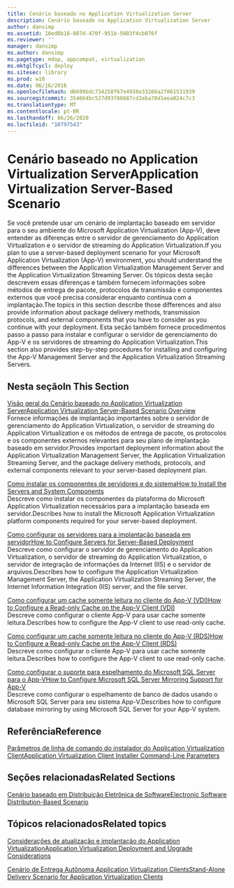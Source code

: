 ```yaml
---
title: Cenário baseado no Application Virtualization Server
description: Cenário baseado no Application Virtualization Server
author: dansimp
ms.assetid: 10ed0b18-087d-470f-951b-5083f4cb076f
ms.reviewer: ''
manager: dansimp
ms.author: dansimp
ms.pagetype: mdop, appcompat, virtualization
ms.mktglfcycl: deploy
ms.sitesec: library
ms.prod: w10
ms.date: 06/16/2016
ms.openlocfilehash: d6699bdc734258f67e4938e33266a2f061531939
ms.sourcegitcommit: 354664bc527d93f80687cd2eba70d1eea024c7c3
ms.translationtype: MT
ms.contentlocale: pt-BR
ms.lasthandoff: 06/26/2020
ms.locfileid: "10797543"
---
```

# <span data-ttu-id="69472-103">Cenário baseado no Application Virtualization Server</span><span class="sxs-lookup"><span data-stu-id="69472-103">Application Virtualization Server-Based Scenario</span></span>


<span data-ttu-id="69472-104">Se você pretende usar um cenário de implantação baseado em servidor para o seu ambiente do Microsoft Application Virtualization (App-V), deve entender as diferenças entre o servidor de gerenciamento do Application Virtualization e o servidor de streaming do Application Virtualization.</span><span class="sxs-lookup"><span data-stu-id="69472-104">If you plan to use a server-based deployment scenario for your Microsoft Application Virtualization (App-V) environment, you should understand the differences between the Application Virtualization Management Server and the Application Virtualization Streaming Server.</span></span> <span data-ttu-id="69472-105">Os tópicos desta seção descrevem essas diferenças e também fornecem informações sobre métodos de entrega de pacote, protocolos de transmissão e componentes externos que você precisa considerar enquanto continua com a implantação.</span><span class="sxs-lookup"><span data-stu-id="69472-105">The topics in this section describe those differences and also provide information about package delivery methods, transmission protocols, and external components that you have to consider as you continue with your deployment.</span></span> <span data-ttu-id="69472-106">Esta seção também fornece procedimentos passo a passo para instalar e configurar o servidor de gerenciamento do App-V e os servidores de streaming do Application Virtualization.</span><span class="sxs-lookup"><span data-stu-id="69472-106">This section also provides step-by-step procedures for installing and configuring the App-V Management Server and the Application Virtualization Streaming Servers.</span></span>

## <span data-ttu-id="69472-107">Nesta seção</span><span class="sxs-lookup"><span data-stu-id="69472-107">In This Section</span></span>


<a href="" id="application-virtualization-server-based-scenario-overview"></a>[<span data-ttu-id="69472-108">Visão geral do Cenário baseado no Application Virtualization Server</span><span class="sxs-lookup"><span data-stu-id="69472-108">Application Virtualization Server-Based Scenario Overview</span></span>](application-virtualization-server-based-scenario-overview.md)  
<span data-ttu-id="69472-109">Fornece informações de implantação importantes sobre o servidor de gerenciamento do Application Virtualization, o servidor de streaming do Application Virtualization e os métodos de entrega de pacote, os protocolos e os componentes externos relevantes para seu plano de implantação baseado em servidor.</span><span class="sxs-lookup"><span data-stu-id="69472-109">Provides important deployment information about the Application Virtualization Management Server, the Application Virtualization Streaming Server, and the package delivery methods, protocols, and external components relevant to your server-based deployment plan.</span></span>

<a href="" id="how-to-install-the-servers-and-system-components"></a>[<span data-ttu-id="69472-110">Como instalar os componentes de servidores e do sistema</span><span class="sxs-lookup"><span data-stu-id="69472-110">How to Install the Servers and System Components</span></span>](how-to-install-the-servers-and-system-components.md)  
<span data-ttu-id="69472-111">Descreve como instalar os componentes da plataforma do Microsoft Application Virtualization necessários para a implantação baseada em servidor.</span><span class="sxs-lookup"><span data-stu-id="69472-111">Describes how to install the Microsoft Application Virtualization platform components required for your server-based deployment.</span></span>

<a href="" id="how-to-configure-servers-for-server-based-deployment"></a>[<span data-ttu-id="69472-112">Como configurar os servidores para a implantação baseada em servidor</span><span class="sxs-lookup"><span data-stu-id="69472-112">How to Configure Servers for Server-Based Deployment</span></span>](how-to-configure-servers-for-server-based-deployment.md)  
<span data-ttu-id="69472-113">Descreve como configurar o servidor de gerenciamento do Application Virtualization, o servidor de streaming do Application Virtualization, o servidor de integração de informações da Internet (IIS) e o servidor de arquivos.</span><span class="sxs-lookup"><span data-stu-id="69472-113">Describes how to configure the Application Virtualization Management Server, the Application Virtualization Streaming Server, the Internet Information Integration (IIS) server, and the file server.</span></span>

<a href="" id="how-to-configure-a-read-only-cache-on-the-app-v-client--vdi-"></a>[<span data-ttu-id="69472-114">Como configurar um cache somente leitura no cliente do App-V (VDI)</span><span class="sxs-lookup"><span data-stu-id="69472-114">How to Configure a Read-only Cache on the App-V Client (VDI)</span></span>](how-to-configure-a-read-only-cache-on-the-app-v-client--vdi-.md)  
<span data-ttu-id="69472-115">Descreve como configurar o cliente App-V para usar cache somente leitura.</span><span class="sxs-lookup"><span data-stu-id="69472-115">Describes how to configure the App-V client to use read-only cache.</span></span>

<a href="" id="how-to-configure-a-read-only-cache-on-the-app-v-client--rds-"></a>[<span data-ttu-id="69472-116">Como configurar um cache somente leitura no cliente do App-V (RDS)</span><span class="sxs-lookup"><span data-stu-id="69472-116">How to Configure a Read-only Cache on the App-V Client (RDS)</span></span>](how-to-configure-a-read-only-cache-on-the-app-v-client--rds--sp1.md)  
<span data-ttu-id="69472-117">Descreve como configurar o cliente App-V para usar cache somente leitura.</span><span class="sxs-lookup"><span data-stu-id="69472-117">Describes how to configure the App-V client to use read-only cache.</span></span>

<a href="" id="how-to-configure-microsoft-sql-server-mirroring-support-for-app-v"></a>[<span data-ttu-id="69472-118">Como configurar o suporte para espelhamento do Microsoft SQL Server para o App-V</span><span class="sxs-lookup"><span data-stu-id="69472-118">How to Configure Microsoft SQL Server Mirroring Support for App-V</span></span>](how-to-configure-microsoft-sql-server-mirroring-support-for-app-v.md)  
<span data-ttu-id="69472-119">Descreve como configurar o espelhamento de banco de dados usando o Microsoft SQL Server para seu sistema App-V.</span><span class="sxs-lookup"><span data-stu-id="69472-119">Describes how to configure database mirroring by using Microsoft SQL Server for your App-V system.</span></span>

## <span data-ttu-id="69472-120">Referência</span><span class="sxs-lookup"><span data-stu-id="69472-120">Reference</span></span>


[<span data-ttu-id="69472-121">Parâmetros de linha de comando do instalador do Application Virtualization Client</span><span class="sxs-lookup"><span data-stu-id="69472-121">Application Virtualization Client Installer Command-Line Parameters</span></span>](application-virtualization-client-installer-command-line-parameters.md)

## <span data-ttu-id="69472-122">Seções relacionadas</span><span class="sxs-lookup"><span data-stu-id="69472-122">Related Sections</span></span>


[<span data-ttu-id="69472-123">Cenário baseado em Distribuição Eletrônica de Software</span><span class="sxs-lookup"><span data-stu-id="69472-123">Electronic Software Distribution-Based Scenario</span></span>](electronic-software-distribution-based-scenario.md)

## <span data-ttu-id="69472-124">Tópicos relacionados</span><span class="sxs-lookup"><span data-stu-id="69472-124">Related topics</span></span>


[<span data-ttu-id="69472-125">Considerações de atualização e implantação do Application Virtualization</span><span class="sxs-lookup"><span data-stu-id="69472-125">Application Virtualization Deployment and Upgrade Considerations</span></span>](application-virtualization-deployment-and-upgrade-considerations.md)

[<span data-ttu-id="69472-126">Cenário de Entrega Autônoma Application Virtualization Clients</span><span class="sxs-lookup"><span data-stu-id="69472-126">Stand-Alone Delivery Scenario for Application Virtualization Clients</span></span>](stand-alone-delivery-scenario-for-application-virtualization-clients.md)

 

 





